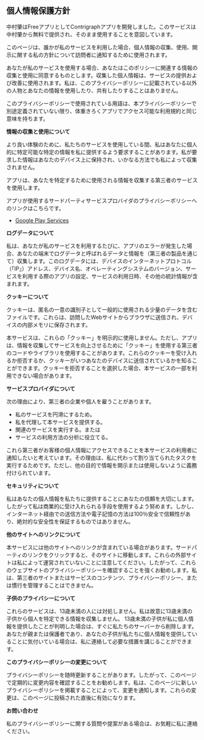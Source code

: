 ## 個人情報保護方針

中村肇はFreeアプリとしてContrigraphアプリを開発しました。このサービスは中村肇から無料で提供され、そのまま使用することを意図しています。

このページは、誰かが私のサービスを利用した場合、個人情報の収集、使用、開示に関する私の方針について訪問者に通知するために使用されます。

あなたが私のサービスを使用する場合、あなたはこのポリシーに関連する情報の収集と使用に同意するものとします。収集した個人情報は、サービスの提供および改善に使用されます。私は、このプライバシーポリシーに記載されている以外の人物とあなたの情報を使用したり、共有したりすることはありません。

このプライバシーポリシーで使用されている用語は、本プライバシーポリシーで別途定義されていない限り、体重きろくアプリでアクセス可能な利用規約と同じ意味を持ちます。

**情報の収集と使用について**

より良い体験のために、私たちのサービスを使用している間、私はあなたに個人的に特定可能な特定の情報を私に提供するよう要求することがあります。私が要求した情報はあなたのデバイス上に保持され、いかなる方法でも私によって収集されません。

アプリは、あなたを特定するために使用される情報を収集する第三者のサービスを使用します。

アプリが使用するサードパーティサービスプロバイダのプライバシーポリシーへのリンクはこちらです。

*   [Google Play Services](https://www.google.com/policies/privacy/)

**ログデータについて**

私は、あなたが私のサービスを利用するたびに、アプリのエラーが発生した場合、あなたの端末でログデータと呼ばれるデータと情報を（第三者の製品を通じて）収集します。このログデータには、デバイスのインターネットプロトコル（「IP」）アドレス、デバイス名、オペレーティングシステムのバージョン、サービスを利用する際のアプリの設定、サービスの利用日時、その他の統計情報が含まれます。

**クッキーについて**

クッキーは、匿名の一意の識別子として一般的に使用される少量のデータを含むファイルです。これらは、訪問したWebサイトからブラウザに送信され、デバイスの内部メモリに保存されます。

本サービスは、これらの「クッキー」を明示的に使用しません。ただし、アプリは、情報を収集してサービスを向上させるために「クッキー」を使用する第三者のコードやライブラリを使用することがあります。これらのクッキーを受け入れるか拒否するか、クッキーがいつあなたのデバイスに送信されているかを知ることができます。クッキーを拒否することを選択した場合、本サービスの一部を利用できない場合があります。

**サービスプロバイダについて**

次の理由により、第三者の企業や個人を雇うことがあります。

*   私のサービスを円滑にするため。
*   私を代理して本サービスを提供する。
*   関連のサービスを実行する。または
*   サービスの利用方法の分析に役立てる。

これら第三者がお客様の個人情報にアクセスできることを本サービスの利用者に通知したいと考えています。その理由は、私に代わって割り当てられたタスクを実行するためです。ただし、他の目的で情報を開示または使用しないように義務付けられています。

**セキュリティについて**

私はあなたの個人情報を私たちに提供することにあなたの信頼を大切にします。したがって私は商業的に受け入れられる手段を使用するよう努めます。しかし、インターネット経由での送信方法や電子記憶の方法は100％安全で信頼性があり、絶対的な安全性を保証するものではありません。

**他のサイトへのリンクについて**

本サービスには他のサイトへのリンクが含まれている場合があります。サードパーティのリンクをクリックすると、そのサイトに移動します。これらの外部サイトは私によって運営されていないことに注意してください。したがって、これらのウェブサイトのプライバシーポリシーを確認することを強くお勧めします。私は、第三者のサイトまたはサービスのコンテンツ、プライバシーポリシー、または慣行を管理することはできません。

**子供のプライバシーについて**

これらのサービスは、13歳未満の人には対処しません。私は故意に13歳未満の子供から個人を特定できる情報を収集しません。 13歳未満の子供が私に個人情報を提供したことが判明した場合は、すぐに私たちのサーバーから削除します。あなたが親または保護者であり、あなたの子供が私たちに個人情報を提供していることに気付いている場合は、私に連絡して必要な措置を講じることができます。

**このプライバシーポリシーの変更について**

プライバシーポリシーを随時更新することがあります。したがって、このページで定期的に変更内容を確認することをお勧めします。私は、このページに新しいプライバシーポリシーを掲載することによって、変更を通知します。これらの変更は、このページに投稿された直後に有効になります。

**お問い合わせ**

私のプライバシーポリシーに関する質問や提案がある場合は、お気軽に私に連絡ください。